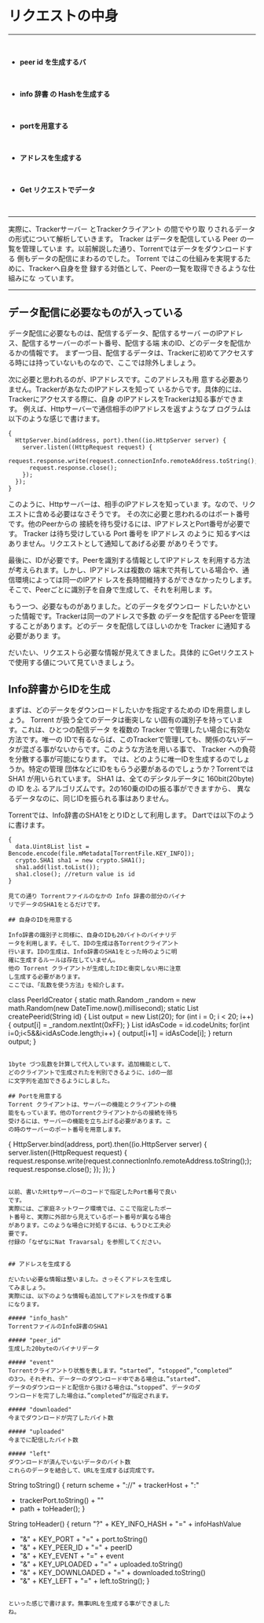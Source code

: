 # リクエストの中身
<hr>
<br>

* **peer id を生成するバ**

<br>

* **info 辞書 の Hashを生成する**

<br>

* **portを用意する**

<br>

* **アドレスを生成する**

<br>

* **Get リクエストでデータ**

<br>

<hr>

実際に、Trackerサーバー とTrackerクライアント の間でやり取
りされるデータの形式について解析していきます。
Tracker はデータを配信している Peer の一覧を管理していま
す。以前解説した通り、Torrentではデータをダウンロードする
側もデータの配信にまわるのでした。
Torrent ではこの仕組みを実現するために、Trackerへ自身を登
録する対価として、Peerの一覧を取得できるような仕組みにな
っています。

<hr>


## データ配信に必要なものが入っている

データ配信に必要なものは、配信するデータ、配信するサーバ
ーのIPアドレス、配信するサーバーのポート番号、配信する端
末のID、どのデータを配信かるかの情報です。
まず一つ目、配信するデータは、Trackerに初めてアクセスす
る時には持っていないものなので、ここでは除外しましょう。

次に必要と思われるのが、IPアドレスです。このアドレスも用
意する必要ありません。TrackerがあなたのIPアドレスを知って
いるからです。具体的には、Trackerにアクセスする際に、自身
のIPアドレスをTrackerは知る事ができます。
例えば、Httpサーバーで通信相手のIPアドレスを返すようなプ
ログラムは以下のような感じで書けます。

```
{
  HttpServer.bind(address, port).then((io.HttpServer server) {
    server.listen((HttpRequest request) {
      request.response.write(request.connectionInfo.remoteAddress.toString(););
      request.response.close();
    });
  });
}
```

このように、Httpサーバーは、相手のIPアドレスを知っていま
す。なので、リクエストに含める必要はなさそうです。
その次に必要と思われるのはポート番号です。他のPeerからの
接続を待ち受けるには、IPアドレスとPort番号が必要です。
Tracker は待ち受けしている Port 番号を IPアドレス のように
知るすべはありません。リクエストとして通知してあげる必要
がありそうです。

最後に、IDが必要です。Peerを識別する情報としてIPアドレス
を利用する方法が考えられます。しかし、IPアドレスは複数の
端末で共有している場合や、通信環境によっては同一のIPアド
レスを長時間維持するができなかったりします。
そこで、Peerごとに識別子を自身で生成して、それを利用しま
す。

もう一つ、必要なものがありました。どのデータをダウンロー
ドしたいかといった情報です。Trackerは同一のアドレスで多数
のデータを配信するPeerを管理することがあります。どのデー
タを配信してほしいのかを Tracker に通知する必要がありま
す。

だいたい、リクエストら必要な情報が見えてきました。具体的
にGetリクエストで使用する値について見ていきましょう。


## Info辞書からIDを生成

まずは、どのデータをダウンロードしたいかを指定するための
IDを用意しましょう。 Torrent が扱う全てのデータは衝突しな
い固有の識別子を持っています。これは、ひとつの配信データ
を複数の Tracker で管理したい場合に有効な方法です。唯一の
IDで有るならば、このTrackerで管理しても、関係のないデー
タが混ざる事がないからです。このような方法を用いる事で、
Tracker への負荷を分散する事が可能になります。
では、どのように唯一IDを生成するのでしょうか。特定の管理
団体などにIDをもらう必要があるのでしょうか？Torrentでは
SHA1 が用いられています。
SHA1 は、全てのデシタルデータに 160bit(20byte) の ID をふ
るアルゴリズムです。2の160乗のIDの振る事ができますから、
異なるデータなのに、同じIDを振られる事はありません。

Torrentでは、Info辞書のSHA1をとりIDとして利用します。
Dartでは以下のように書けます。

```
{
  data.Uint8List list = Bencode.encode(file.mMetadata[TorrentFile.KEY_INFO]);
  crypto.SHA1 sha1 = new crypto.SHA1();
  sha1.add(list.toList());
  sha1.close(); //return value is id
}

見ての通り Torrentファイルのなかの Info 辞書の部分のバイナ
リでデータのSHA1をとるだけです。

## 自身のIDを用意する

Info辞書の識別子と同様に、自身のIDも20バイトのバイナリデ
ータを利用します。そして、IDの生成は各Torrentクライアント
行います。IDの生成は、Info辞書のSHA1をとった時のように明
確に生成するルールは存在していません。
他の Torrent クライアントが生成したIDと衝突しない用に注意
し生成する必要があります。
ここでは、「乱数を使う方法」を紹介します。

```
class PeerIdCreator {
  static math.Random _random = new math.Random(new DateTime.now().millisecond);
  static List<int> createPeerid(String id) {
  List<int> output = new List<int>(20);
  for (int i = 0; i < 20; i++) {
    output[i] = _random.nextInt(0xFF);
  }
  List<int> idAsCode = id.codeUnits;
  for(int i=0;i<5&&i<idAsCode.length;i++) {
    output[i+1] = idAsCode[i];
  }
  return output;
}
```

1byte づつ乱数を計算して代入しています。追加機能として、
どのクライアントで生成されたを判別できるように、idの一部
に文字列を追加できるようにしました。

## Portを用意する
Torrent クライアントは、サーバーの機能とクライアントの機
能をもっています。他のTorrentクライアントからの接続を待ち
受けるには、サーバーの機能を立ち上げる必要があります。こ
の時のサーバーのポート番号を用意します。

```
{
  HttpServer.bind(address, port).then((io.HttpServer server) {
    server.listen((HttpRequest request) {
      request.response.write(request.connectionInfo.remoteAddress.toString(););
      request.response.close();
    });
  });
}
```

以前、書いたHttpサーバーのコードで指定したPort番号で良い
です。
実際には、ご家庭ネットワーク環境では、ここで指定したポー
ト番号と、実際に外部から見えているポート番号が異なる場合
があります。このような場合に対処するには、もうひと工夫必
要です。
付録の「なぜなにNat Travarsal」を参照してください。


## アドレスを生成する

だいたい必要な情報は整いました。さっそくアドレスを生成し
てみましょう。
実際には、以下のような情報も追加してアドレスを作成する事
になります。

##### "info_hash"
TorrentファイルのInfo辞書のSHA1

##### "peer_id"
生成した20byteのバイナリデータ

##### "event"
Torrentクライアントり状態を表します。“started”, “stopped”,”completed”
の3つ。それぞれ、データーのダウンロード中である場合は、”started”、
データのダウンロードと配信から抜ける場合は、”stopped”、データのダ
ウンロードを完了した場合は、”completed”が指定されます。

##### "downloaded"
今までダウンロードが完了したバイト数

##### "uploaded"
今までに配信したバイト数

##### "left"
ダウンロードが済んでいないデータのバイト数
これらのデータを結合して、URLを生成するば完成です。

```
String toString() {
  return scheme + "://" + trackerHost + ":"
+ trackerPort.toString() + ""
+ path + toHeader();
}

String toHeader() {
  return "?" + KEY_INFO_HASH + "=" + infoHashValue
+ "&" + KEY_PORT + "=" + port.toString()
+ "&" + KEY_PEER_ID + "=" + peerID
+ "&" + KEY_EVENT + "=" + event
+ "&" + KEY_UPLOADED + "=" + uploaded.toString()
+ "&" + KEY_DOWNLOADED + "=" + downloaded.toString()
+ "&" + KEY_LEFT + "=" + left.toString();
}
```

といった感じで書けます。無事URLを生成する事ができました
ね。